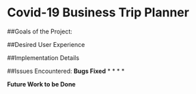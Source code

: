 # Covid-19 Business Trip Planner

##Goals of the Project:


##Desired User Experience

##Implementation Details

##Issues Encountered:
**Bugs Fixed**
*
*
*
*

**Future Work to be Done**
